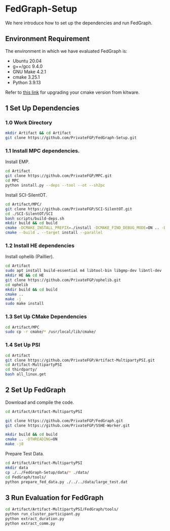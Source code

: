 # FedGraph-Setup

We here introduce how to set up the dependencies and run FedGraph.

## Environment Requirement

The environment in which we have evaluated FedGraph is:
- Ubuntu 20.04
- g++/gcc 9.4.0
- GNU Make 4.2.1
- cmake 3.25.1
- Python 3.9.13

Refer to [this link](https://askubuntu.com/questions/355565/how-do-i-install-the-latest-version-of-cmake-from-the-command-line) for upgrading your cmake version from kitware.

## 1 Set Up Dependencies

### 1.0 Work Directory

```bash
mkdir Artifact && cd Artifact
git clone https://github.com/PrivateFGP/FedGraph-Setup.git
```

### 1.1 Install MPC dependencies.

Install EMP.

```bash
cd Artifact
git clone https://github.com/PrivateFGP/MPC.git
cd MPC
python install.py --deps --tool --ot --sh2pc
```

Install SCI-SilentOT.

```bash
cd Artifact/MPC/
git clone https://github.com/PrivateFGP/SCI-SilentOT.git
cd ./SCI-SilentOT/SCI
bash scripts/build-deps.sh
mkdir build && cd build
cmake -DCMAKE_INSTALL_PREFIX=./install -DCMAKE_FIND_DEBUG_MODE=ON .. -DCMAKE_BUILD_TYPE=Debug -DSCI_BUILD_NETWORKS=OFF -DSCI_BUILD_TESTS=ON -DOPENSSL_ROOT_DIR=/usr/local/opt/openssl -DCMAKE_PREFIX_PATH=$(pwd)/../deps/build -DUSE_APPROX_RESHARE=ON
cmake --build . --target install --parallel
```

### 1.2 Install HE dependencies

Install ophelib (Paillier).

```bash
cd Artifact
sudo apt install build-essential m4 libtool-bin libgmp-dev libntl-dev
mkdir HE && cd HE
git clone https://github.com/PrivateFGP/ophelib.git
cd ophelib
mkdir build && cd build
cmake ..
make -j
sudo make install
```

### 1.3 Set Up CMake Dependencies

```bash
cd Artifact/MPC
sudo cp -r cmake/* /usr/local/lib/cmake/
```

### 1.4 Set Up PSI

```bash
cd Artifact
git clone https://github.com/PrivateFGP/Artifact-MultipartyPSI.git
cd Artifact-MultipartyPSI
cd thirdparty/
bash all_linux.get
```

## 2 Set Up FedGraph

Download and compile the code.

```bash
cd Artifact/Artifact-MultipartyPSI

git clone https://github.com/PrivateFGP/FedGraph.git
git clone https://github.com/PrivateFGP/SSHE-Worker.git

mkdir build && cd build
cmake .. -DTHREADING=ON
make -j8
```

Prepare Test Data.

```bash
cd Artifact/Artifact-MultipartyPSI
mkdir data
cp ./../FedGraph-Setup/data/* ./data/
cd FedGraph/tools/
python prepare_fed_data.py ./../../data/large_test.dat
```

## 3 Run Evaluation for FedGraph

```bash
cd Artifact/Artifact-MultipartyPSI/FedGraph/tools/
python run_cluster_participant.py
python extract_duration.py
python extract_comm.py
```
